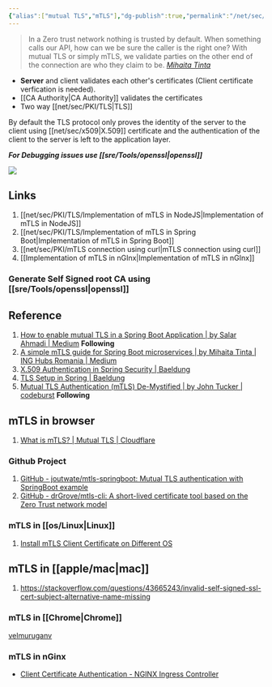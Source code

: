 ```yaml
---
{"alias":["mutual TLS","mTLS"],"dg-publish":true,"permalink":"/net/sec/pki/tls/tls-client-authentication/","dgPassFrontmatter":true}
---
```



>In a Zero trust network nothing is trusted by default. When something calls our API, how can we be sure the caller is the right one? With mutual TLS or simply mTLS, we validate parties on the other end of the connection are who they claim to be. *[Mihaita Tinta](https://medium.com/ing-tech-romania/a-simple-mtls-guide-for-spring-boot-microservices-c6bfc9878369)*

- **Server** and client validates each other's certificates (Client certificate verfication is needed).
- [[CA Authority\|CA Authority]] validates the certificates
- Two way [[net/sec/PKI/TLS\|TLS]]


By default the TLS protocol only proves the identity of the server to the client using [[net/sec/x509\|X.509]] certificate and the authentication of the client to the server is left to the application layer.

***For Debugging issues use [[sre/Tools/openssl\|openssl]]***

![](https://www.cloudflare.com/resources/images/slt3lc6tev37/5SjaQfZzDLEGqyzFkA0AA4/d227a26bbd7bc6d24363e9b9aaabef55/how_mtls_works-what_is_mutual_tls.png)

## Links

1. [[net/sec/PKI/TLS/Implementation of mTLS in NodeJS\|Implementation of mTLS in NodeJS]]
2. [[net/sec/PKI/TLS/Implementation of mTLS in Spring Boot\|Implementation of mTLS in Spring Boot]]
3. [[net/sec/PKI/mTLS connection using curl\|mTLS connection using curl]]
4. [[Implementation of mTLS in nGInx\|Implementation of mTLS in nGInx]]

### Generate Self Signed root CA using [[sre/Tools/openssl\|openssl]]

## Reference

1. [How to enable mutual TLS in a Spring Boot Application | by Salar Ahmadi | Medium](https://medium.com/@salarai.de/how-to-enable-mutual-tls-in-a-sprint-boot-application-77144047940f) **Following**
2. [A simple mTLS guide for Spring Boot microservices | by Mihaita Tinta | ING Hubs Romania | Medium](https://medium.com/ing-tech-romania/a-simple-mtls-guide-for-spring-boot-microservices-c6bfc9878369)
3. [X.509 Authentication in Spring Security | Baeldung](https://www.baeldung.com/x-509-authentication-in-spring-security)
4. [TLS Setup in Spring | Baeldung](https://www.baeldung.com/spring-tls-setup)
5. [Mutual TLS Authentication (mTLS) De-Mystified | by John Tucker | codeburst](https://codeburst.io/mutual-tls-authentication-mtls-de-mystified-11fa2a52e9cf) **Following**

## mTLS in browser

1. [What is mTLS? | Mutual TLS | Cloudflare](https://www.cloudflare.com/learning/access-management/what-is-mutual-tls/)

### Github Project

1. [GitHub - joutwate/mtls-springboot: Mutual TLS authentication with SpringBoot example](https://github.com/joutwate/mtls-springboot)
2. [GitHub - drGrove/mtls-cli: A short-lived certificate tool based on the Zero Trust network model](https://github.com/drGrove/mtls-cli)

### mTLS in [[os/Linux\|Linux]]

1. [Install mTLS Client Certificate on Different OS](https://help.logichub.com/docs/install-mtls-client-certificate-on-different-os)

## mTLS in [[apple/mac\|mac]]

1. https://stackoverflow.com/questions/43665243/invalid-self-signed-ssl-cert-subject-alternative-name-missing


### mTLS in [[Chrome\|Chrome]]

[velmuruganv](https://velmuruganv.wordpress.com/2020/04/27/mtls-mutual-tls-authentication-chrome/)

### mTLS in nGinx

- [Client Certificate Authentication - NGINX Ingress Controller](https://kubernetes.github.io/ingress-nginx/examples/auth/client-certs/)